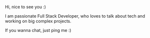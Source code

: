 Hi, nice to see you :)

I am passionate Full Stack Developer, who loves to talk about tech and working on big complex projects.

If you wanna chat, just ping me :)

